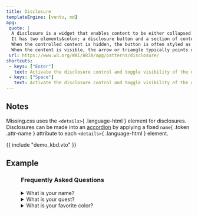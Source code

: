 ```yaml
---
title: Disclosure
templateEngine: [vento, md]
apg:
 quote: |
  A disclosure is a widget that enables content to be either collapsed (hidden) or expanded (visible).
  It has two elements&colon; a disclosure button and a section of content whose visibility is controlled by the button.
  When the controlled content is hidden, the button is often styled as a typical push button with a right-pointing arrow or triangle to hint that activating the button will display additional content.
  When the content is visible, the arrow or triangle typically points down.
 url: https://www.w3.org/WAI/ARIA/apg/patterns/disclosure/
shortcuts:
 - keys: ["Enter"]
   text: Activate the disclosure control and toggle visibility of the disclosure content.
 - keys: ["Space"]
   text: Activate the disclosure control and toggle visibility of the disclosure content.
---
```



## Notes

Missing.css uses the `<details>`{ .language-html } element for disclosures.
Disclosures can be made into an [accordion](/demos/accordion/) by applying a fixed `name`{ .token .attr-name } attribute to each `<details>`{ .language-html } element.


{{ include "demo_kbd.vto" }}


## Example

<figure>
	<h3>Frequently Asked Questions</h3>
	<details>
		<summary>What is your name?</summary>
		<p>Sir Galahad of Camelot.</p>
	</details>
	<details>
		<summary>What is your quest?</summary>
		<p>I seek the Grail.</p>
	</details>
	<details>
		<summary>What is your favorite color?</summary>
		<p>Blue. No, yelloooooo—!</p>
	</details>
</figure>
